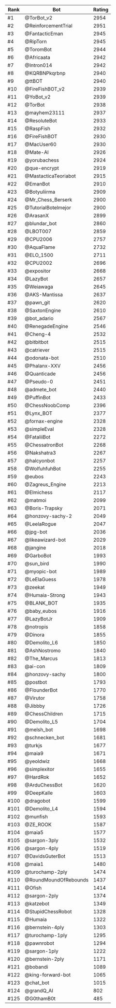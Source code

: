 Rank|Bot|Rating
---|---|---
#1|@TorBot_v2|2954
#2|@ReinforcementTrial|2951
#3|@FantacticEman|2945
#4|@RipTorn|2945
#5|@ToromBot|2944
#6|@Africaata|2942
#7|@Intron014|2942
#8|@KQRBNPkqrbnp|2940
#9|@ttBOT|2940
#10|@FireFishBOT_v2|2939
#11|@YoBot_v2|2939
#12|@TorBot|2938
#13|@mayhem23111|2937
#14|@ResoluteBot|2933
#15|@RaspFish|2932
#16|@FireFishBOT|2930
#17|@MacUser60|2930
#18|@Mate-AI|2926
#19|@yorubachess|2924
#20|@que-encrypt|2919
#21|@MastacticaTeoriabot|2915
#22|@EmanBot|2910
#23|@Botyuliirma|2909
#24|@Mr_Chess_Berserk|2900
#25|@TutorialBotelmejor|2900
#26|@ArasanX|2899
#27|@blundar_bot|2860
#28|@LBOT007|2859
#29|@CPU2006|2757
#30|@AquaFlame|2732
#31|@ELO_1500|2711
#32|@CPU2002|2696
#33|@expositor|2668
#34|@LazyBot|2657
#35|@Weiawaga|2645
#36|@AKS-Mantissa|2637
#37|@pawn_git|2620
#38|@SaxtonEngine|2610
#39|@bot_adario|2567
#40|@RenegadeEngine|2546
#41|@Cheng-4|2532
#42|@bitbitbot|2515
#43|@catriever|2515
#44|@odonata-bot|2510
#45|@Phalanx-XXV|2456
#46|@Quanticade|2456
#47|@Pseudo-0|2451
#48|@admete_bot|2440
#49|@PuffinBot|2433
#50|@ChessNoobComp|2396
#51|@Lynx_BOT|2377
#52|@fornax-engine|2328
#53|@simpleEval|2328
#54|@FataliiBot|2272
#55|@ChessatronBot|2268
#56|@Nakshatra3|2267
#57|@halcyonbot|2257
#58|@WolfuhfuhBot|2255
#59|@eubos|2243
#60|@Zagreus_Engine|2213
#61|@Elmichess|2117
#62|@matmoi|2099
#63|@Boris-Trapsky|2071
#64|@honzovy-sachy-2|2049
#65|@LeelaRogue|2047
#66|@jpg-bot|2036
#67|@likeawizard-bot|2029
#68|@jangine|2018
#69|@GarboBot|1993
#70|@sun_bird|1990
#71|@myopic-bot|1989
#72|@LeElaGuess|1978
#73|@zeekat|1949
#74|@Humaia-Strong|1943
#75|@BLANK_BOT|1935
#76|@baby_eubos|1916
#77|@LazyBotJr|1909
#78|@notropis|1858
#79|@Dinora|1855
#80|@Demolito_L6|1850
#81|@AshNostromo|1840
#82|@The_Marcus|1813
#83|@ai-con|1809
#84|@honzovy-sachy|1800
#85|@postbot|1793
#86|@FlounderBot|1770
#87|@Virutor|1758
#88|@Jibbby|1726
#89|@ChessChildren|1715
#90|@Demolito_L5|1704
#91|@melsh_bot|1698
#92|@schnecken_bot|1681
#93|@turkjs|1677
#94|@maia9|1671
#95|@yeoldwiz|1668
#96|@simplexitor|1655
#97|@HardRok|1652
#98|@ArduChessBot|1620
#99|@DeepKalle|1603
#100|@dragobot|1599
#101|@Demolito_L4|1594
#102|@munfish|1593
#103|@ZE_ROOK|1587
#104|@maia5|1577
#105|@sargon-3ply|1532
#106|@sargon-4ply|1519
#107|@DavidsGuterBot|1513
#108|@maia1|1480
#109|@turochamp-2ply|1474
#110|@RoundMoundOfRebounds|1437
#111|@Ofish|1414
#112|@sargon-2ply|1374
#113|@katzebot|1349
#114|@StupidChessRobot|1328
#115|@Humaia|1322
#116|@bernstein-4ply|1303
#117|@turochamp-1ply|1295
#118|@pawnrobot|1294
#119|@sargon-1ply|1222
#120|@bernstein-2ply|1171
#121|@bobandi|1089
#122|@king-forward-bot|1065
#123|@chat_bot|1015
#124|@grandQ_AI|802
#125|@G0thamB0t|485
